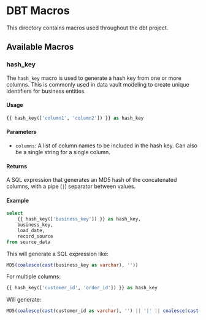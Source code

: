 # DBT Macros

This directory contains macros used throughout the dbt project.

## Available Macros

### hash_key

The `hash_key` macro is used to generate a hash key from one or more columns. This is commonly used in data vault modeling to create unique identifiers for business entities.

#### Usage

```sql
{{ hash_key(['column1', 'column2']) }} as hash_key
```

#### Parameters

- `columns`: A list of column names to be included in the hash key. Can also be a single string for a single column.

#### Returns

A SQL expression that generates an MD5 hash of the concatenated columns, with a pipe (`|`) separator between values.

#### Example

```sql
select 
    {{ hash_key(['business_key']) }} as hash_key,
    business_key,
    load_date,
    record_source
from source_data
```

This will generate a SQL expression like:

```sql
MD5(coalesce(cast(business_key as varchar), ''))
```

For multiple columns:

```sql
{{ hash_key(['customer_id', 'order_id']) }} as hash_key
```

Will generate:

```sql
MD5(coalesce(cast(customer_id as varchar), '') || '|' || coalesce(cast(order_id as varchar), ''))
```
